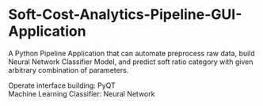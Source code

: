 # Soft-Cost-Analytics-Pipeline-GUI-Application
A Python Pipeline Application that can automate preprocess raw data, build Neural Network Classifier Model, and predict soft ratio category with given arbitrary combination of parameters.   

Operate interface building: PyQT  
Machine Learning Classifier: Neural Network 
